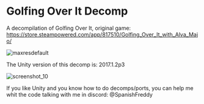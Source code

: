 # Golfing Over It Decomp
A decompilation of Golfing Over It, original game: https://store.steampowered.com/app/817510/Golfing_Over_It_with_Alva_Majo/

![maxresdefault](https://github.com/SpanishFreddy/Golfing-Over-It-Decomp/assets/121837347/4a5509b7-1441-4f89-9e84-19c5d81a0c99)

The Unity version of this decomp is: 2017.1.2p3

![screenshot_10](https://github.com/SpanishFreddy/Golfing-Over-It-Decomp/assets/121837347/5af73082-827b-4ffd-815f-49719e846d72)

If you like Unity and you know how to do decomps/ports, you can help me whit the code talking with me in discord: @SpanishFreddy
